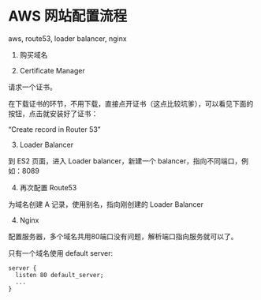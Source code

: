 # AWS 网站配置流程

aws, route53, loader balancer, nginx


1. 购买域名


2. Certificate Manager

请求一个证书。

在下载证书的环节，不用下载，直接点开证书（这点比较坑爹），可以看见下面的按钮，点击就安装好了证书：

“Create record in Router 53”


3. Loader Balancer

到 ES2 页面，进入 Loader balancer，新建一个 balancer，指向不同端口，例如：8089


4. 再次配置 Route53

为域名创建 A 记录，使用别名，指向刚创建的 Loader Balancer


4. Nginx

配置服务器，多个域名共用80端口没有问题，解析端口指向服务就可以了。

只有一个域名使用 default server:

    server {
      listen 80 default_server;
      ...
    }





